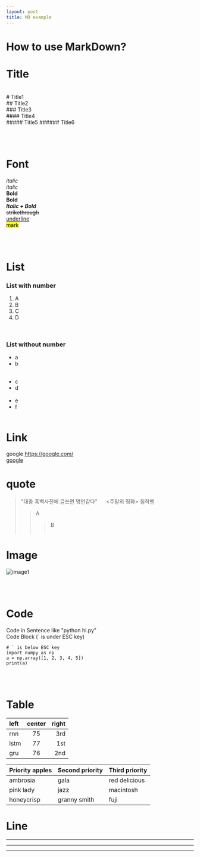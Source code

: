 ```yaml
---
layout: post
title: MD example
---
```


# How to use MarkDown? <br>

# Title <br>
<br>
# Title1 <br>
## Title2 <br>
### Title3 <br>
#### Title4 <br>
##### Title5
###### Title6

<br> <br>

# Font <br>
*italic* <br>
_italic_ <br>
**Bold** <br>
__Bold__ <br>
**_Italic + Bold_** <br>
~~strikethrough~~ <br>
<u>underline</u> <br>
<mark>mark</mark> <br>

<br> <br>

# List <br>
### List with number <br>
1. A
2. B
3. C
5. D
<br>

### List without number <br>
* a
* b
<br> <br>
- c
- d
<br> <br>
- e
- f
<br> <br>

# Link <br>
google  https://google.com/  <br>
[google](https://google.com/)

# quote <br>
> "대충 흑백사진에 글쓰면 명언같다"
> &nbsp;&nbsp;&nbsp;&nbsp; $<$주말의 띵화$>$ 침착맨
>> A
>>> B
<br> <br>

# Image <br>
![image1](imagelink) <br>

<br> <br>

# Code <br>
Code in Sentence like "python hi.py" <br>
Code Block (` is under ESC key)<br>
```
# ` is below ESC key
import numpy as np
a = np.array([1, 2, 3, 4, 5])
print(a)
```
<br> <br>

# Table <br>
| left | center | right |
|:---|:---:|---:|
| rnn | 75 | 3rd |
| lstm | 77 | 1st |
| gru | 76 | 2nd |


| Priority apples | Second priority | Third priority |
|-------|--------|---------|
| ambrosia | gala | red delicious |
| pink lady | jazz | macintosh |
| honeycrisp | granny smith | fuji |

# Line <br>
---
***
---
